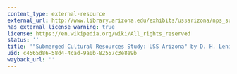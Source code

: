 ```yaml
---
content_type: external-resource
external_url: http://www.library.arizona.edu/exhibits/ussarizona/nps_survey/title.htm
has_external_license_warning: true
license: https://en.wikipedia.org/wiki/All_rights_reserved
status: ''
title: '"Submerged Cultural Resources Study: USS Arizona" by D. H. Lenihan (1989)'
uid: c4565d86-58d4-4cad-9a0b-82557c3e8e9b
wayback_url: ''
---
```

